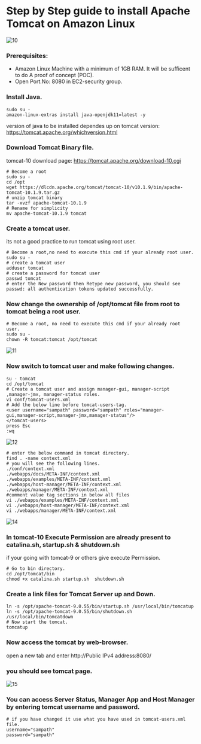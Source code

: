 # Step by Step guide to install Apache Tomcat on Amazon Linux ##
![10](https://user-images.githubusercontent.com/119833411/241388181-f7114c28-8bd7-4b06-8911-4cb483b7a469.jpg)
### Prerequisites:
* Amazon Linux Machine with a minimum of 1GB RAM. It will be sufficent to do A proof of concept (POC).
* Open Port.No: 8080 in EC2-security group.
### Install Java.
```
sudo su - 
amazon-linux-extras install java-openjdk11=latest -y

```
version of java to be installed dependes up on tomcat version: https://tomcat.apache.org/whichversion.html
### Download Tomcat Binary file.
tomcat-10 download page: https://tomcat.apache.org/download-10.cgi
```
# Become a root
sudo su -
cd /opt
wget https://dlcdn.apache.org/tomcat/tomcat-10/v10.1.9/bin/apache-tomcat-10.1.9.tar.gz
# unzip tomcat binary
tar -xvzf apache-tomcat-10.1.9 
# Rename for simplicity 
mv apache-tomcat-10.1.9 tomcat
```
### Create a tomcat user.
its not a good practice to run tomcat using root user.
```
# Become a root,no need to execute this cmd if your already root user.
sudo su -
# create a tomcat user
adduser tomcat
# create a password for tomcat user
passwd tomcat 
# enter the New password then Retype new password, you should see passwd: all authentication tokens updated successfully.
```
### Now change the ownership of /opt/tomcat file from root to tomcat being a root user.
```
# Become a root, no need to execute this cmd if your already root user.
sudo su - 
chown -R tomcat:tomcat /opt/tomcat
```
![11](https://user-images.githubusercontent.com/119833411/241390867-eaff65ca-b903-4a1f-8011-0b90ead9213e.jpg)
### Now switch to tomcat user and make following changes.
```
su - tomcat
cd /opt/tomcat
# Create a tomcat user and assign manager-gui, manager-script ,manager-jmx, manager-status roles.
vi conf/tomcat-users.xml
# Add the below line before tomcat-users-tag.
<user username="sampath" password="sampath" roles="manager-gui,manager-script,manager-jmx,manager-status"/>
</tomcat-users>
press Esc
:wq 
```
![12](https://user-images.githubusercontent.com/119833411/241391537-6601999f-5c4d-4bfc-a3b7-d759cd2a4397.jpg)
```
# enter the below command in tomcat directory.
find . -name context.xml
# you will see the following lines.
./conf/context.xml
./webapps/docs/META-INF/context.xml
./webapps/examples/META-INF/context.xml
./webapps/host-manager/META-INF/context.xml
./webapps/manager/META-INF/context.xml
#comment value tag sections in below all files
vi ./webapps/examples/META-INF/context.xml
vi ./webapps/host-manager/META-INF/context.xml
vi ./webapps/manager/META-INF/context.xml
```
![14](https://user-images.githubusercontent.com/119833411/241392098-2ef70cfd-4645-4f7c-b60c-141f78454358.jpg)
### In tomcat-10 Execute Permission are already present to catalina.sh, startup.sh & shutdown.sh
if your going with tomcat-9 or others give execute Permission.
```
# Go to bin directory.
cd /opt/tomcat/bin
chmod +x catalina.sh startup.sh  shutdown.sh
```
### Create a link files for Tomcat Server up and Down.
```
ln -s /opt/apache-tomcat-9.0.55/bin/startup.sh /usr/local/bin/tomcatup
ln -s /opt/apache-tomcat-9.0.55/bin/shutdown.sh /usr/local/bin/tomcatdown
# Now start the tomcat. 
tomcatup
```
### Now access the tomcat by web-browser.
open a new tab and enter
http://Public IPv4 address:8080/

### you should see tomcat page.
![15](https://user-images.githubusercontent.com/119833411/241392947-688e9545-db12-4f3e-8c57-e97e40520a50.jpg)

### You can access Server Status, Manager App and Host Manager by entering tomcat username and password.
```
# if you have changed it use what you have used in tomcat-users.xml file.
username="sampath" 
password="sampath"

```
